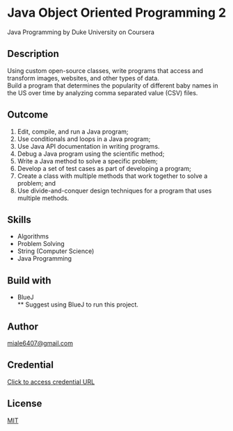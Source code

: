 # Java Object Oriented Programming 2
Java Programming by Duke University on Coursera

## Description
Using custom open-source classes, write programs that access and transform images, websites, and other types of data. <br />
Build a program that determines the popularity of different baby names in the US over time by analyzing comma separated value (CSV) files.

## Outcome
1. Edit, compile, and run a Java program;
2. Use conditionals and loops in a Java program;
3. Use Java API documentation in writing programs. 
4. Debug a Java program using the scientific method;
5. Write a Java method to solve a specific problem;
6. Develop a set of test cases as part of developing a program;
7. Create a class with multiple methods that work together to solve a problem; and
8. Use divide-and-conquer design techniques for a program that uses multiple methods.

## Skills
- Algorithms
- Problem Solving
- String (Computer Science)
- Java Programming

## Build with
- BlueJ  <br />
** Suggest using BlueJ to run this project.

## Author
miale6407@gmail.com

## Credential 
[Click to access credential URL](https://www.coursera.org/account/accomplishments/certificate/LAAUHFGLEAR6)

## License
[MIT](https://choosealicense.com/licenses/mit/)
